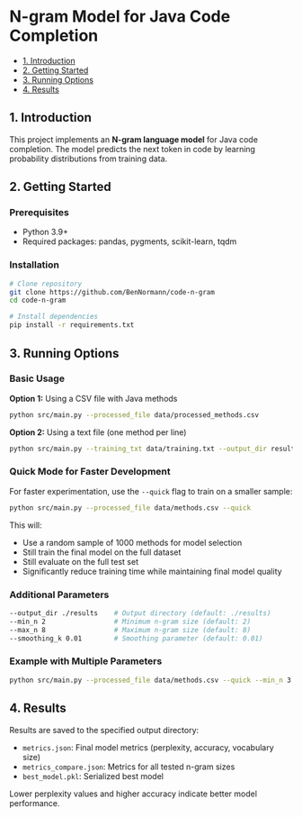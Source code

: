 # N-gram Model for Java Code Completion

* [1. Introduction](#1-introduction)  
* [2. Getting Started](#2-getting-started)  
* [3. Running Options](#3-running-options)
* [4. Results](#4-results)  

## 1. Introduction
This project implements an **N-gram language model** for Java code completion. The model predicts the next token in code by learning probability distributions from training data.

## 2. Getting Started

### Prerequisites
- Python 3.9+
- Required packages: pandas, pygments, scikit-learn, tqdm

### Installation
```bash
# Clone repository
git clone https://github.com/BenNormann/code-n-gram
cd code-n-gram

# Install dependencies
pip install -r requirements.txt
```

## 3. Running Options

### Basic Usage

**Option 1:** Using a CSV file with Java methods
```bash
python src/main.py --processed_file data/processed_methods.csv
```

**Option 2:** Using a text file (one method per line)
```bash
python src/main.py --training_txt data/training.txt --output_dir results_teacher
```

### Quick Mode for Faster Development

For faster experimentation, use the `--quick` flag to train on a smaller sample:

```bash
python src/main.py --processed_file data/methods.csv --quick
```

This will:
- Use a random sample of 1000 methods for model selection
- Still train the final model on the full dataset
- Still evaluate on the full test set
- Significantly reduce training time while maintaining final model quality

### Additional Parameters

```bash
--output_dir ./results    # Output directory (default: ./results)
--min_n 2                 # Minimum n-gram size (default: 2)
--max_n 8                 # Maximum n-gram size (default: 8)
--smoothing_k 0.01        # Smoothing parameter (default: 0.01)
```

### Example with Multiple Parameters

```bash
python src/main.py --processed_file data/methods.csv --quick --min_n 3 --max_n 6 --smoothing_k 0.05
```

## 4. Results

Results are saved to the specified output directory:

- `metrics.json`: Final model metrics (perplexity, accuracy, vocabulary size)
- `metrics_compare.json`: Metrics for all tested n-gram sizes
- `best_model.pkl`: Serialized best model

Lower perplexity values and higher accuracy indicate better model performance.
